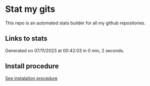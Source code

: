 # Stat my gits

This repo is an automated stats builder for all my github repositories.

## Links to stats


Generated on 07/11/2023 at 00:42:03 in 0 min, 2 seconds.

## Install procedure

[See instalation procedure](./src/install.md)
